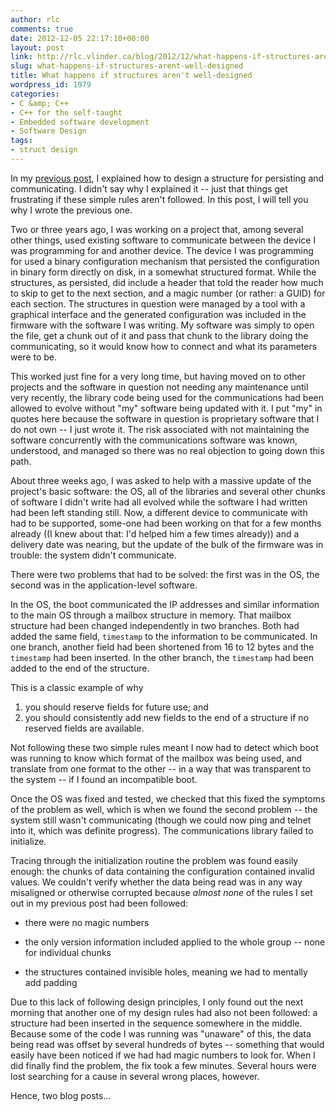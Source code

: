 ```yaml
---
author: rlc
comments: true
date: 2012-12-05 22:17:10+00:00
layout: post
link: http://rlc.vlinder.ca/blog/2012/12/what-happens-if-structures-arent-well-designed/
slug: what-happens-if-structures-arent-well-designed
title: What happens if structures aren't well-designed
wordpress_id: 1979
categories:
- C &amp; C++
- C++ for the self-taught
- Embedded software development
- Software Design
tags:
- struct design
---
```


In my [previous post](http://rlc.vlinder.ca/blog/2012/12/how-to-design-a-struct-for-storage-or-networking/), I explained how to design a structure for persisting and communicating. I didn't say why I explained it -- just that things get frustrating if these simple rules aren't followed. In this post, I will tell you why I wrote the previous one.
<!-- more -->
Two or three years ago, I was working on a project that, among several other things, used existing software to communicate between the device I was programming for and another device. The device I was programming for used a binary configuration mechanism that persisted the configuration in binary form directly on disk, in a somewhat structured format. While the structures, as persisted, did include a header that told the reader how much to skip to get to the next section, and a magic number (or rather: a GUID) for each section. The structures in question were managed by a tool with a graphical interface and the generated configuration was included in the firmware with the software I was writing. My software was simply to open the file, get a chunk out of it and pass that chunk to the library doing the communicating, so it would know how to connect and what its parameters were to be.

This worked just fine for a very long time, but having moved on to other projects and the software in question not needing any maintenance until very recently, the library code being used for the communications had been allowed to evolve without "my" software being updated with it. I put "my" in quotes here because the software in question is proprietary software that I do not own -- I just wrote it. The risk associated with not maintaining the software concurrently with the communications software was known, understood, and managed so there was no real objection to going down this path.

About three weeks ago, I was asked to help with a massive update of the project's basic software: the OS, all of the libraries and several other chunks of software I didn't write had all evolved while the software I had written had been left standing still. Now, a different device to communicate with had to be supported, some-one had been working on that for a few months already ((I knew about that: I'd helped him a few times already)) and a delivery date was nearing, but the update of the bulk of the firmware was in trouble: the system didn't communicate.

There were two problems that had to be solved: the first was in the OS, the second was in the application-level software.

In the OS, the boot communicated the IP addresses and similar information to the main OS through a mailbox structure in memory. That mailbox structure had been changed independently in two branches. Both had added the same field, `timestamp` to the information to be communicated. In one branch, another field had been shortened from 16 to 12 bytes and the `timestamp` had been inserted. In the other branch, the `timestamp` had been added to the end of the structure.

This is a classic example of why 

  1. you should reserve fields for future use; and
  2. you should consistently add new fields to the end of a structure if no reserved fields are available.

Not following these two simple rules meant I now had to detect which boot was running to know which format of the mailbox was being used, and translate from one format to the other -- in a way that was transparent to the system -- if I found an incompatible boot.

Once the OS was fixed and tested, we checked that this fixed the symptoms of the problem as well, which is when we found the second problem -- the system still wasn't communicating (though we could now ping and telnet into it, which was definite progress). The communications library failed to initialize.

Tracing through the initialization routine the problem was found easily enough: the chunks of data containing the configuration contained invalid values. We couldn't verify whether the data being read was in any way misaligned or otherwise corrupted because _almost none_ of the rules I set out in my previous post had been followed:


	
  * there were no magic numbers

	
  * the only version information included applied to the whole group -- none for individual chunks

	
  * the structures contained invisible holes, meaning we had to mentally add padding



Due to this lack of following design principles, I only found out the next morning that another one of my design rules had also not been followed: a structure had been inserted in the sequence somewhere in the middle. Because some of the code I was running was "unaware" of this, the data being read was offset by several hundreds of bytes -- something that would easily have been noticed if we had had magic numbers to look for. When I did finally find the problem, the fix took a few minutes. Several hours were lost searching for a cause in several wrong places, however.

Hence, two blog posts...
